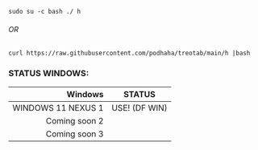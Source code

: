 ```
sudo su -c bash ./ h
```
###### OR
```
curl https://raw.githubusercontent.com/podhaha/treotab/main/h |bash
```
### STATUS WINDOWS:
|      Windows     |    STATUS     |
|-----------------:|---------------|
|WINDOWS 11 NEXUS 1| USE! (DF WIN) |
|  Coming soon    2|               |
|  Coming soon    3|               |
